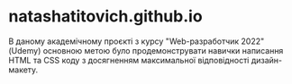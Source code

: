 # natashatitovich.github.io
В даному академічному проєкті з курсу "Web-разработчик 2022" (Udemy) основною метою було продемонструвати навички написання HTML та CSS коду з досягненням максимальної відповідності дизайн-макету.
